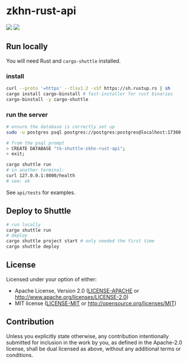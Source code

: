 # zkhn-rust-api
![](https://img.shields.io/badge/made_by_cryptograthor-black?style=flat&logo=undertale&logoColor=hotpink)
![](https://github.com/thor314/zkhn-rust-api/actions/workflows/ci.yml/badge.svg)
<!-- [![crates.io](https://img.shields.io/crates/v/zkhn-rust-api.svg)](https://crates.io/crates/zkhn-rust-api) -->
<!-- [![Documentation](https://docs.rs/zkhn-rust-api/badge.svg)](https://docs.rs/zkhn-rust-api) -->

## Run locally
You will need Rust and `cargo-shuttle` installed.

### install
```sh
curl --proto '=https' --tlsv1.2 -sSf https://sh.rustup.rs | sh
cargo install cargo-binstall # fast-installer for rust binaries
cargo-binstall -y cargo-shuttle 
```

### run the server
```sh
# ensure the database is correctly set up
sudo -u postgres psql postgres://postgres:postgres@localhost:17360

# from the psql prompt
> CREATE DATABASE "tk-shuttle-zkhn-rust-api";
> exit;

cargo shuttle run
# in another terminal:
curl 127.0.0.1:8000/health
# see: ok
```

See `api/tests` for examples.

## Deploy to Shuttle
```sh
# run locally
cargo shuttle run
# deploy
cargo shuttle project start # only needed the first time
cargo shuttle deploy
```

## License
Licensed under your option of either:
- Apache License, Version 2.0 ([LICENSE-APACHE](LICENSE-APACHE) or http://www.apache.org/licenses/LICENSE-2.0)
- MIT license ([LICENSE-MIT](LICENSE-MIT) or http://opensource.org/licenses/MIT)

## Contribution
Unless you explicitly state otherwise, any contribution intentionally submitted
for inclusion in the work by you, as defined in the Apache-2.0 license, shall be
dual licensed as above, without any additional terms or conditions.
